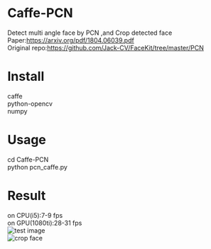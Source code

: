 # Caffe-PCN
Detect multi angle face by PCN ,and Crop detected face  
Paper:https://arxiv.org/pdf/1804.06039.pdf  
Original repo:https://github.com/Jack-CV/FaceKit/tree/master/PCN
# Install 
caffe  
python-opencv  
numpy
# Usage
cd Caffe-PCN  
python pcn_caffe.py  
# Result
on CPU(i5):7-9 fps  
on GPU(1080ti):28-31 fps  
![test image](https://github.com/daixiangzi/Caffe-PCN/master/results/test.jpg)  
![crop face](https://github.com/daixiangzi/Caffe-PCN/tree/master/results/crop.jpg)  

